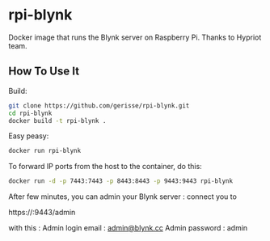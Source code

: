 # rpi-blynk
Docker image that runs the Blynk server on Raspberry Pi.
Thanks to Hypriot team.

## How To Use It
Build:
```sh
git clone https://github.com/gerisse/rpi-blynk.git
cd rpi-blynk
docker build -t rpi-blynk .
```
Easy peasy:

```sh
docker run rpi-blynk
```

To forward IP ports from the host to the container, do this:

```sh
docker run -d -p 7443:7443 -p 8443:8443 -p 9443:9443 rpi-blynk 
```

After few minutes, you can admin your Blynk server : connect you to 

https://<IP of your Raspi>:9443/admin

with this :
Admin login email : admin@blynk.cc
Admin password : admin

